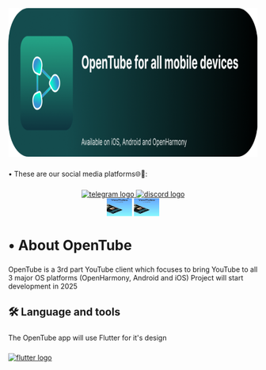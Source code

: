 <div align="center">
     <a href="https://github.com/Open-Tube-Project/OpenTube" target="_blank">
          </a>
    <img src="https://github.com/Open-Tube-Project/OpenTube/blob/main/opentube_.png" width="4000" height="300" alt="logo"  />
</div>

###


<p align="left">• These are our social media platforms🌐📲:</p>

###

<div align="center">
  <a href="https://t.me/+eoIIb0Of-yM5MzA0" target="_blank">
    <img src="https://raw.githubusercontent.com/maurodesouza/profile-readme-generator/master/src/assets/icons/social/telegram/default.svg" width="51" height="36" alt="telegram logo"  />
  </a>
  <a href="https://discord.com/invite/tnXdmkTzD2" target="_blank">
    <img src="https://raw.githubusercontent.com/maurodesouza/profile-readme-generator/master/src/assets/icons/social/discord/default.svg" width="51" height="36" alt="discord logo"  />
  </a>
</div>

<div align="center">
  <a>
    <img src="https://github.com/Open-Tube-Project/OpenTube/blob/main/2ot.png" width="51" height="36" alt="telegram logo"  />
  </a>
  <a>
    <img src="https://github.com/Open-Tube-Project/OpenTube/blob/main/2ot.png" width="51" height="36" alt="discord logo"  />
  </a>
</div>


<h1 align="left">• About OpenTube</h1>

###

<p align="left">OpenTube is a 3rd part YouTube client which focuses to bring YouTube to all 3 major OS platforms (OpenHarmony, Android and iOS)
Project will start development in 2025</p>

###

<h2 align="left">🛠 Language and tools</h2>

###

<p align="left">The OpenTube app will use Flutter for it's design</p>

###

<div align="left">
  <a href="https://flutter.dev/" target="_blank">
  <img src="https://cdn.jsdelivr.net/gh/devicons/devicon/icons/flutter/flutter-original.svg" height="40" alt="flutter logo"  />
  </a>
</div>
